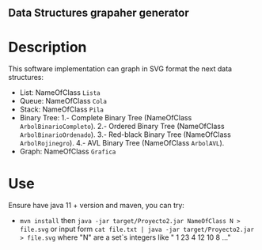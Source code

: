 ## Data Structures grapaher generator
# Description
This software implementation can graph in SVG format the next data structures:
 * List: NameOfClass `Lista`
 * Queue: NameOfClass `Cola`
 * Stack: NameOfClass `Pila`
 * Binary Tree:
     1.- Complete Binary Tree (NameOfClass `ArbolBinarioCompleto`).
     2.- Ordered Binary Tree (NameOfClass `ArbolBinarioOrdenado`).
     3.- Red-black Binary Tree (NameOfClass `ArbolRojinegro`).
     4.- AVL Binary Tree (NameOfClass `ArbolAVL`).
 * Graph: NameOfClass `Grafica`
# Use
Ensure have java 11 + version and maven, you can try: 
 * `mvn install` then `java -jar target/Proyecto2.jar NameOfClass N > file.svg` or input form `cat file.txt | java -jar target/Proyecto2.jar > file.svg`
   where "N" are a set`s integers like " 1 23 4 12 10 8 ..." 
